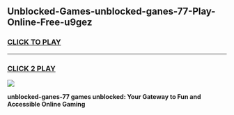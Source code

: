 
## Unblocked-Games-unblocked-ganes-77-Play-Online-Free-u9gez
<h3>
<a href="https://premium76.site?title=unblocked-ganes-77&ref=26A">CLICK TO PLAY</a></h3>
<hr>

<h3>
<a href="https://premium76.site?title=unblocked-ganes-77&ref=26A">CLICK 2 PLAY</a>
  
</h3>

<a href="https://premium76.site?title=unblocked-ganes-77&ref=26A"><img src="https://clearcache.store/games.png"></a>


**unblocked-ganes-77 games unblocked: Your Gateway to Fun and Accessible Online Gaming**
